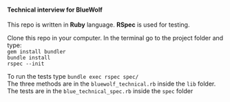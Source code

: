 #### Technical interview for BlueWolf

This repo is written in **Ruby** language. **RSpec** is used for testing.

Clone this repo in your computer. In the terminal go to the project folder and type:  
`gem install bundler`  
`bundle install`  
`rspec --init`  

To run the tests type `bundle exec rspec spec/`  
The three methods are in the `bluewolf_technical.rb` inside the `lib` folder.
The tests are in the `blue_technical_spec.rb` inside the `spec` folder 

